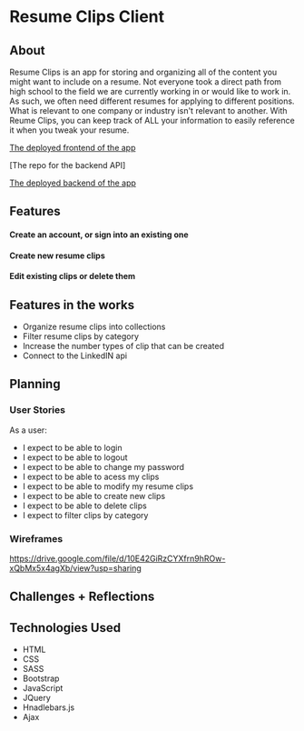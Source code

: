 # Resume Clips Client


## About
  Resume Clips is an app for storing and organizing all of the content you might want to include on a resume. Not everyone took a direct path from high school to the field we are currently working in or would like to work in. As such, we often need different resumes for applying to different positions. What is relevant to one company or industry isn't relevant to another. With Reume Clips, you can keep track of ALL your information to easily reference it when you tweak your resume.

  [The deployed frontend of the app](https://nicholaspowel.github.io/resume-clips-client/)

  [The repo for the backend API]

  [The deployed backend of the app](https://resume-clips-rails-api.herokuapp.com/)

## Features
#### Create an account, or sign into an existing one

#### Create new resume clips

#### Edit existing clips or delete them


## Features in the works
* Organize resume clips into collections
* Filter resume clips by category
* Increase the number types of clip that can be created
* Connect to the LinkedIN api


## Planning


### User Stories
As a user:
* I expect to be able to login
* I expect to be able to logout
* I expect to be able to change my password
* I expect to be able to acess my clips
* I expect to be able to modify my resume clips
* I expect to be able to create new clips
* I expect to be able to delete clips
* I expect to filter clips by category

### Wireframes
https://drive.google.com/file/d/10E42GiRzCYXfrn9hROw-xQbMx5x4agXb/view?usp=sharing

## Challenges + Reflections


## Technologies Used
* HTML
* CSS
* SASS
* Bootstrap
* JavaScript
* JQuery
* Hnadlebars.js
* Ajax
